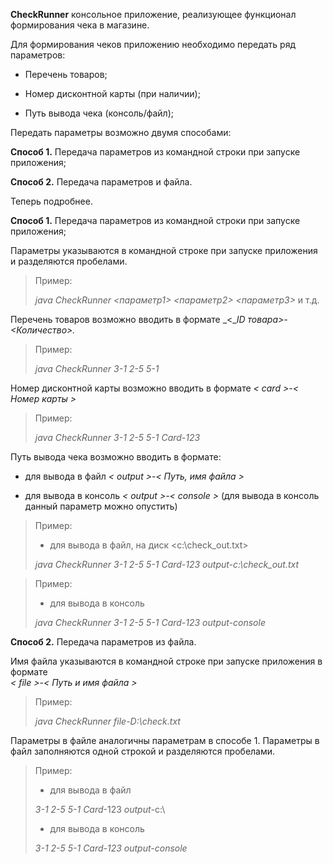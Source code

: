 **CheckRunner** консольное приложение, реализующее функционал формирования чека в магазине.

Для формирования чеков приложению необходимо передать ряд параметров:

- Перечень товаров;

- Номер дисконтной карты (при наличии);

- Путь вывода чека (консоль/файл);

Передать параметры возможно двумя способами:

**Способ 1.** Передача параметров из командной строки при запуске приложения;

**Способ 2.** Передача параметров и файла.

Теперь подробнее.

**Способ 1.** Передача параметров из командной строки при запуске приложения;

Параметры указываются в командной строке при запуске приложения и разделяются пробелами.

> Пример:
> 
> _java_ _CheckRunner  <параметр1> <параметр2> <параметр3>_ и т.д.

Перечень товаров возможно вводить в формате _<__ID_ _товара>-<Количество>._

> Пример:
> 
> _java CheckRunner  3-1 2-5 5-1_

Номер дисконтной карты возможно вводить в формате _< card >-< Номер карты >_

> Пример:
> 
> _java CheckRunner  3-1 2-5 5-1 Card-123_

Путь вывода чека возможно вводить в формате:

- для вывода в файл  _< output >-< Путь, имя файла >_

- для вывода в консоль  _< output >-< console >_ (для вывода в консоль данный параметр можно опустить)

> Пример:
> 
> - для вывода в файл, на диск <с:\check_out.txt>
> 
> _java CheckRunner  3-1 2-5 5-1 Card-123 output-_с:\check_out.txt__


> Пример:
> 
> - для вывода в консоль
> 
> _java CheckRunner  3-1 2-5 5-1 Card-123 output-console_

**Способ 2.** Передача параметров из файла.

Имя файла указываются в командной строке при запуске приложения в  формате  
_< file >-< Путь и имя файла >_

> Пример:
> 
> _java CheckRunner  file-D:\check.txt_

Параметры в файле аналогичны параметрам в способе 1. Параметры в файл заполняются одной строкой и разделяются пробелами.

> Пример:
> 
> - для вывода в  файл
> 
> _3-1 2-5 5-1_ _Card_-123 _output_-с:\
> 
> - для  вывода  в  консоль
> 
> _3-1 2-5 5-1 Card-123 output-console_

